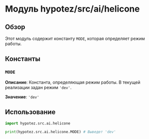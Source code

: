 # Модуль hypotez/src/ai/helicone

## Обзор

Этот модуль содержит константу `MODE`, которая определяет режим работы.

## Константы

### `MODE`

**Описание**: Константа, определяющая режим работы. В текущей реализации задан режим `'dev'`.

**Значение**: `'dev'`

## Использование

```python
import hypotez.src.ai.helicone

print(hypotez.src.ai.helicone.MODE) # Выведет 'dev'
```
```